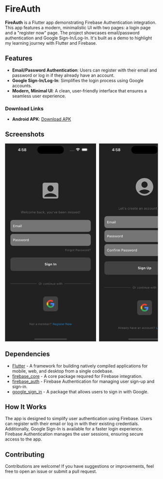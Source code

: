 # FireAuth

**FireAuth** is a Flutter app demonstrating Firebase Authentication integration. This app features a modern, minimalistic UI with two pages: a login page and a "register now" page. The project showcases email/password authentication and Google Sign-In/Log-In. It's built as a demo to highlight my learning journey with Flutter and Firebase.

## Features

- **Email/Password Authentication**: Users can register with their email and password or log in if they already have an account.
- **Google Sign-In/Log-In**: Simplifies the login process using Google accounts.
- **Modern, Minimal UI**: A clean, user-friendly interface that ensures a seamless user experience.

### Download Links

- **Android APK**: [Download APK](https://github.com/SubhajitDolai/FireAuth/releases/tag/v1.0.0)

## Screenshots

<div style="display: flex; overflow-x: auto; gap: 10px; white-space: nowrap;">
  <img src="assets/screenshots/login_page.png" width="300" alt="Login Page" />
  <img src="assets/screenshots/register_page.png" width="300" alt="Register Page" />
  <img src="assets/screenshots/google_signIn.png" width="300" alt="Google Sign In Page" />
</div>

## Dependencies

- [Flutter](https://flutter.dev/) - A framework for building natively compiled applications for mobile, web, and desktop from a single codebase.
- [firebase_core](https://pub.dev/packages/firebase_core) - A core package required for Firebase integration.
- [firebase_auth](https://pub.dev/packages/firebase_auth) - Firebase Authentication for managing user sign-up and sign-in.
- [google_sign_in](https://pub.dev/packages/google_sign_in) - A package that allows users to sign in with Google.

## How It Works

The app is designed to simplify user authentication using Firebase. Users can register with their email or log in with their existing credentials. Additionally, Google Sign-In is available for a faster login experience. Firebase Authentication manages the user sessions, ensuring secure access to the app.

## Contributing

Contributions are welcome! If you have suggestions or improvements, feel free to open an issue or submit a pull request.